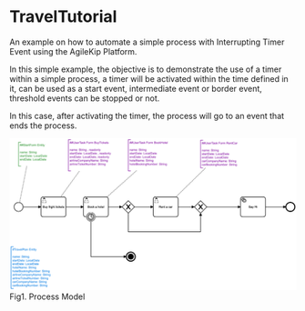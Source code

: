 # TravelTutorial

An example on how to automate a simple process with Interrupting Timer Event using the AgileKip Platform.

In this simple example, the objective is to demonstrate the use of a timer within a simple process, a timer will be activated within the time defined in it, can be used as a start event, intermediate event or border event, threshold events can be stopped or not.

In this case, after activating the timer, the process will go to an event that ends the process.

![Model](/MODELS/travel-TIMER/travel_TIMER.png)
Fig1. Process Model

